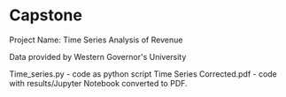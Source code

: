 # Capstone

Project Name: Time Series Analysis of Revenue

Data provided by Western Governor's University

Time_series.py - code as python script
Time Series Corrected.pdf - code with results/Jupyter Notebook converted to PDF.